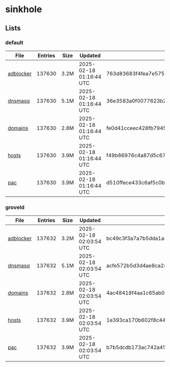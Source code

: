 # sinkhole

## Lists

### default

|File|Entries|Size|Updated|Hash|
|-|-|-|-|-|
|[adblocker](https://raw.githubusercontent.com/groveld/sinkhole/lists/default/adblocker.txt)|137630|3.2M|2025-02-18 01:16:44 UTC|763d83683f4fea7e575973e3528b1bcf45127a887dad83ceb3a49e0200296f49|
|[dnsmasq](https://raw.githubusercontent.com/groveld/sinkhole/lists/default/dnsmasq.txt)|137630|5.1M|2025-02-18 01:16:44 UTC|36e3583a0f0077623b2459893ab399cc443178185b5b55ec09cb05e2a504aa30|
|[domains](https://raw.githubusercontent.com/groveld/sinkhole/lists/default/domains.txt)|137630|2.8M|2025-02-18 01:16:44 UTC|fe0d41cceec428fb794531dd556c55e8ac891563ce7e06b3619a8b031138ae15|
|[hosts](https://raw.githubusercontent.com/groveld/sinkhole/lists/default/hosts.txt)|137630|3.9M|2025-02-18 01:16:44 UTC|f49b86976c4a87d5c67dca98d393614ca105348ccb3d7ad4ea22d312b1aafb3e|
|[pac](https://raw.githubusercontent.com/groveld/sinkhole/lists/default/pac.txt)|137630|3.9M|2025-02-18 01:16:44 UTC|d510ffece433c6af5c0bb40337548d6ce42a564a68320db33eee3f629811708c|

### groveld

|File|Entries|Size|Updated|Hash|
|-|-|-|-|-|
|[adblocker](https://raw.githubusercontent.com/groveld/sinkhole/lists/groveld/adblocker.txt)|137632|3.2M|2025-02-18 02:03:54 UTC|bc49c3f3a7a7b5dda1a85accb4f2b7b22c26f473eac2023751066fe72d1731c8|
|[dnsmasq](https://raw.githubusercontent.com/groveld/sinkhole/lists/groveld/dnsmasq.txt)|137632|5.1M|2025-02-18 02:03:54 UTC|acfe572b5d3d4ae8ca282fadf080d176e0fc0b2ed2e47d98a7be36ad2d2bf3fb|
|[domains](https://raw.githubusercontent.com/groveld/sinkhole/lists/groveld/domains.txt)|137632|2.8M|2025-02-18 02:03:54 UTC|4ac48418f4aa1c65ab0aca21474ff3d0cd25ecbd236047f0e02408614011aea0|
|[hosts](https://raw.githubusercontent.com/groveld/sinkhole/lists/groveld/hosts.txt)|137632|3.9M|2025-02-18 02:03:54 UTC|1e393ca170b602f8c44738b36121d638140e709ce64a15b17cce8d9c85f12154|
|[pac](https://raw.githubusercontent.com/groveld/sinkhole/lists/groveld/pac.txt)|137632|3.9M|2025-02-18 02:03:54 UTC|b7b5dcdb173ac742a45729fcfc39f04ce44f0ddf737d99de505076194fad363f|
